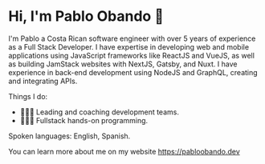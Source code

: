 # Hi, I'm Pablo Obando 👋


I'm Pablo a Costa Rican software engineer with over 5 years of experience as a Full Stack Developer. I have expertise in developing web and mobile applications using JavaScript frameworks like ReactJS and VueJS, as well as building JamStack websites with NextJS, Gatsby, and Nuxt. I have experience in back-end development using NodeJS and GraphQL, creating and integrating APIs. 



Things I do:

- 🧗🏻‍♂️   Leading and coaching development teams.
- 👨🏻‍💻   Fullstack hands-on programming.

Spoken languages: English, Spanish.

You can learn more about me on my website https://pabloobando.dev
